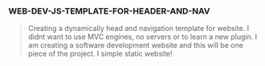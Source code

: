 ### WEB-DEV-JS-TEMPLATE-FOR-HEADER-AND-NAV
>Creating a dynamically head and navigation template for website.
>I didnt want to use MVC engines, no servers or to learn a new plugin.
I am creating a software development website and this will be one piece of the project.
I simple static website!
